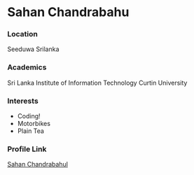 # Sahan Chandrabahu

### Location

Seeduwa Srilanka

### Academics

Sri Lanka Institute of Information Technology
Curtin University

### Interests

- Coding!
- Motorbikes
- Plain Tea

### Profile Link

[Sahan Chandrabahul](https://github.com/SahanChan)
